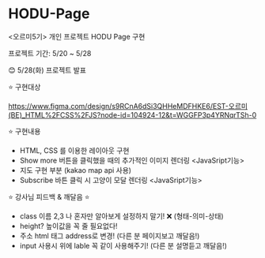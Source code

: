 # HODU-Page
&lt;오르미5기> 개인 프로젝트 HODU Page 구현

프로젝트 기간: 5/20 ~ 5/28

😊 5/28(화) 프로젝트 발표

⭐ 구현대상

https://www.figma.com/design/s9RCnA6dSi3QHHeMDFHKE6/EST-오르미(BE)_HTML%2FCSS%2FJS?node-id=104924-12&t=WGGFP3p4YRNqrTSh-0

⭐ 구현내용
 - HTML, CSS 를 이용한 레이아웃 구현
 - Show more 버튼을 클릭했을 때의 추가적인 이미지 렌더링 <JavaSript기능>
 - 지도 구현 부분 (kakao map api 사용)
 - Subscribe 바튼 클릭 시 고양이 모달 렌더링 <JavaSript기능>

⭐ 강사님 피드백 & 깨달음 ⭐
- class 이름 2,3 나 혼자만 알아보게 설정하지 말기! ❌ (형태-의미-상태)
- height? 높이값을 꼭 줄 필요없다!
- 주소 html 태그 address로 변경! (다른 분 페이지보고 깨달음!)
- input 사용시 위에 lable 꼭 같이 사용해주기! (다른 분 설명듣고 깨달음!)
